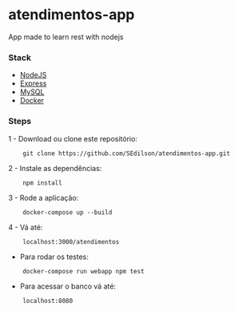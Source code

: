 # atendimentos-app
App made to learn rest with nodejs

### Stack

- [NodeJS](https://nodejs.org)
- [Express](https://expressjs.com)
- [MySQL](https://www.mysql.com)
- [Docker](https://docs.docker.com)

### Steps

1 - Download ou clone este repositório:  
```
    git clone https://github.com/SEdilson/atendimentos-app.git
```

2 - Instale as dependências:  
```
    npm install
```

3 - Rode a aplicação:  
```
    docker-compose up --build
```

4 - Vá até:  
```
    localhost:3000/atendimentos
```

- Para rodar os testes:  
```
    docker-compose run webapp npm test
```

- Para acessar o banco vá até:
```
    localhost:8080
```